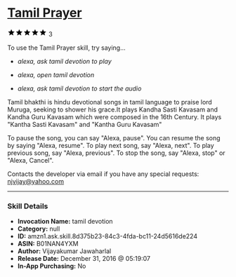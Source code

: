 # [Tamil Prayer](http://alexa.amazon.com/#skills/amzn1.ask.skill.8d375b23-84c3-4fda-bc11-24d5616de224)
![5 stars](../../images/ic_star_black_18dp_1x.png)![5 stars](../../images/ic_star_black_18dp_1x.png)![5 stars](../../images/ic_star_black_18dp_1x.png)![5 stars](../../images/ic_star_black_18dp_1x.png)![5 stars](../../images/ic_star_black_18dp_1x.png) 3

To use the Tamil Prayer skill, try saying...

* *alexa, ask tamil devotion to play*

* *alexa, open tamil devotion*

* *alexa, ask tamil devotion to start the audio*

Tamil bhakthi is hindu devotional songs in tamil language to praise lord Muruga, seeking to shower his grace.It plays Kandha Sasti Kavasam and Kandha Guru Kavasam which were composed in the 16th Century. It plays "Kantha Sasti Kavasam" and "Kantha Guru Kavasam"

To pause the song, you can say "Alexa, pause". You can resume the song by saying "Alexa, resume". To play next song, say "Alexa, next". To play previous song, say "Alexa, previous". To stop the song, say "Alexa, stop" or "Alexa, Cancel".

Contacts the developer via email if you have any special requests: njvijay@yahoo.com

***

### Skill Details

* **Invocation Name:** tamil devotion
* **Category:** null
* **ID:** amzn1.ask.skill.8d375b23-84c3-4fda-bc11-24d5616de224
* **ASIN:** B01NAN4YXM
* **Author:** Vijayakumar Jawaharlal
* **Release Date:** December 31, 2016 @ 05:19:07
* **In-App Purchasing:** No
